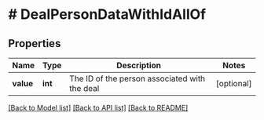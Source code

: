 # # DealPersonDataWithIdAllOf

## Properties

Name | Type | Description | Notes
------------ | ------------- | ------------- | -------------
**value** | **int** | The ID of the person associated with the deal | [optional]

[[Back to Model list]](../README.md#documentation-for-models) [[Back to API list]](../README.md#documentation-for-api-endpoints) [[Back to README]](../README.md)
